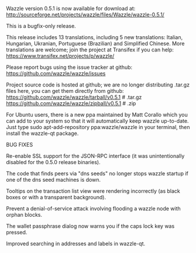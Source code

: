 Wazzle version 0.5.1 is now available for download at:
http://sourceforge.net/projects/wazzle/files/Wazzle/wazzle-0.5.1/

This is a bugfix-only release.

This release includes 13 translations, including 5 new translations:
Italian, Hungarian, Ukranian, Portuguese (Brazilian) and Simplified Chinese.
More translations are welcome; join the project at Transifex if you can help:
https://www.transifex.net/projects/p/wazzle/

Please report bugs using the issue tracker at github:
https://github.com/wazzle/wazzle/issues

Project source code is hosted at github; we are no longer
distributing .tar.gz files here, you can get them
directly from github:
https://github.com/wazzle/wazzle/tarball/v0.5.1  # .tar.gz
https://github.com/wazzle/wazzle/zipball/v0.5.1  # .zip

For Ubuntu users, there is a new ppa maintained by Matt Corallo which
you can add to your system so that it will automatically keep
wazzle up-to-date.  Just type
sudo apt-add-repository ppa:wazzle/wazzle
in your terminal, then install the wazzle-qt package.


BUG FIXES

Re-enable SSL support for the JSON-RPC interface (it was unintentionally
disabled for the 0.5.0 release binaries).

The code that finds peers via "dns seeds" no longer stops wazzle startup
if one of the dns seed machines is down.

Tooltips on the transaction list view were rendering incorrectly (as black boxes
or with a transparent background).

Prevent a denial-of-service attack involving flooding a wazzle node with
orphan blocks.

The wallet passphrase dialog now warns you if the caps lock key was pressed.

Improved searching in addresses and labels in wazzle-qt.
